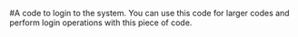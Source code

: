 #A code to login to the system. You can use this code for larger codes and perform login operations with this piece of code.
